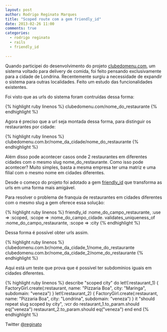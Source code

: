 ```yaml
---
layout: post
author: Rodrigo Reginato Marques
title: "Scoped route com a gem friendly_id"
date: 2013-02-26 11:00
comments: true
categories:
  - rodrigo reginato
  - rails
  - friendly_id
 
---
```


Quando participei do desenvolvimento do projeto [clubedomenu.com](http://clubedomenu.com), um sistema voltado para delivery de comida, foi feito pensando exclusivamente para a cidade de Londrina.
Recentemente surgiu a necessidade de expandir o sistema para outras localidades.
Feito um estudo das funcionalidades existentes.
<!--more-->

Foi visto que as urls do sistema foram contruídas dessa forma:

{% highlight ruby linenos %}
clubedomenu.com/nome_do_restaurante
{% endhighlight %}

Agora é preciso que a url seja montada dessa forma, para distinguir os restaurantes por cidade:

{% highlight ruby linenos %}
clubedomenu.com.br/nome_da_cidade/nome_do_restaurante
{% endhighlight %}

Além disso pode acontecer casos onde 2 restaurantes em diferentes cidades com o mesmo slug nome_do_restaurante. Como isso pode acontecer? Muito simples, basta a mesma empresa ter uma matriz e uma filial com o mesmo nome em cidades diferentes.

Desde o começo do projeto foi adotado a gem [friendly_id](https://github.com/norman/friendly_id) que transforma as urls em uma forma mais amigável.

Para resolver o problema de franquia de restaurantes em cidades diferentes com o mesmo slug a gem oferece essa solução:

{% highlight ruby linenos %}
friendly_id :nome_do_campo_restaurante, :use => :scoped, :scope => :nome_do_campo_cidade.
validates_uniqueness_of :nome_do_campo_restaurante, :scope => :city
{% endhighlight %}

Dessa forma é possível obter urls assim.

{% highlight ruby linenos %}
clubedomenu.com.br/nome_da_cidade_1/nome_do_restaurante
clubedomenu.com.br/nome_da_cidade_2/nome_do_restaurante
{% endhighlight %}

Aqui está um teste que prova que é possível ter subdomínios iguais em cidades diferentes.

{% highlight ruby linenos %}
describe "scoped city" do
    let!(:restaurant_1) { FactoryGirl.create(:restaurant, name: "Pizzaria Boa", city: "Maringa", subdomain: "veneza") }
    let!(:restaurant_2) { FactoryGirl.create(:restaurant, name: "Pizzaria Boa", city: "Londrina", subdomain: "veneza") }
    it "should repeat slug scoped by city", :vcr do
      restaurant_1.to_param.should eq("veneza")
      restaurant_2.to_param.should eq("veneza")
    end
end
{% endhighlight %}

Twitter [@reginato](http://twitter.com/reginato)
